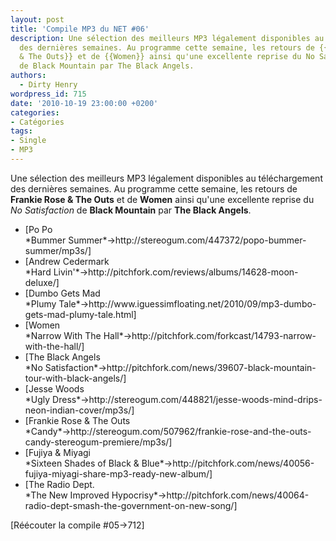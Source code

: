 ```yaml
---
layout: post
title: 'Compile MP3 du NET #06'
description: Une sélection des meilleurs MP3 légalement disponibles au téléchargement
  des dernières semaines. Au programme cette semaine, les retours de {{Frankie Rose
  & The Outs}} et de {{Women}} ainsi qu'une excellente reprise du No Satisfaction
  de Black Mountain par The Black Angels.
authors:
  - Dirty Henry
wordpress_id: 715
date: '2010-10-19 23:00:00 +0200'
categories:
- Catégories
tags:
- Single
- MP3
---
```

Une sélection des meilleurs MP3 légalement disponibles au téléchargement des dernières semaines. Au programme cette semaine, les retours de __Frankie Rose & The Outs__ et de __Women__ ainsi qu'une excellente reprise du *No Satisfaction* de __Black Mountain__ par __The Black Angels__.

<ul class="polaroids">
<li><div class=polaroid>[<img421>Po Po<br />*Bummer Summer*->http://stereogum.com/447372/popo-bummer-summer/mp3s/]</div></li>
<li><div class=polaroid>[<img431>Andrew Cedermark<br />*Hard Livin'*->http://pitchfork.com/reviews/albums/14628-moon-deluxe/]</div></li>
<li><div class=polaroid>[<img423>Dumbo Gets Mad<br />*Plumy Tale*->http://www.iguessimfloating.net/2010/09/mp3-dumbo-gets-mad-plumy-tale.html]</div></li>
<li><div class=polaroid>[<img424>Women<br />*Narrow With The Hall*->http://pitchfork.com/forkcast/14793-narrow-with-the-hall/]</div></li>
<li><div class=polaroid>[<img426>The Black Angels<br />*No Satisfaction*->http://pitchfork.com/news/39607-black-mountain-tour-with-black-angels/]</div></li>
<li><div class=polaroid>[<img427>Jesse Woods<br />*Ugly Dress*->http://stereogum.com/448821/jesse-woods-mind-drips-neon-indian-cover/mp3s/]</div></li>
<li><div class=polaroid>[<img428>Frankie Rose & The Outs<br />*Candy*->http://stereogum.com/507962/frankie-rose-and-the-outs-candy-stereogum-premiere/mp3s/]</div></li>
<li><div class=polaroid>[<img429>Fujiya & Miyagi<br />*Sixteen Shades of Black & Blue*->http://pitchfork.com/news/40056-fujiya-miyagi-share-mp3-ready-new-album/]</div></li>
<li><div class=polaroid>[<img430>The Radio Dept.<br />*The New Improved Hypocrisy*->http://pitchfork.com/news/40064-radio-dept-smash-the-government-on-new-song/]</div></li>
</ul>

[Réécouter la compile #05->712]
